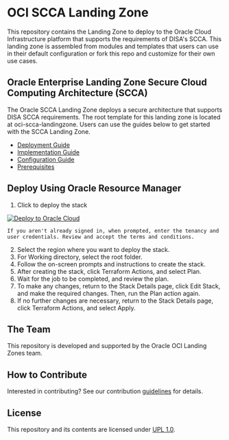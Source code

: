 # OCI SCCA Landing Zone

This repository contains the Landing Zone to deploy to the Oracle Cloud Infrastructure platform that supports the requirements of DISA's SCCA. This landing zone is assembled from modules and templates that users can use in their default configuration or fork this repo and customize for their own use cases.

## Oracle Enterprise Landing Zone Secure Cloud Computing Architecture (SCCA)

The Oracle SCCA Landing Zone deploys a secure architecture that supports DISA SCCA requirements. The root template for this landing zone is located at oci-scca-landingzone. Users can use the guides below to get started with the SCCA Landing Zone.

- [Deployment Guide](./DEPLOYMENT.md)
- [Implementation Guide](./IMPLEMENTATION.md)
- [Configuration Guide](./CONFIGURATION-GUIDE.md)
- [Prerequisites](./PREREQUISITES.md)

## Deploy Using Oracle Resource Manager
1. Click to deploy the stack

[![Deploy to Oracle Cloud](https://oci-resourcemanager-plugin.plugins.oci.oraclecloud.com/latest/deploy-to-oracle-cloud.svg)](https://cloud.oracle.com/resourcemanager/stacks/create?zipUrl=https://github.com/oracle-quickstart/oci-scca-landingzone/archive/refs/heads/master.zip)

    If you aren't already signed in, when prompted, enter the tenancy and user credentials. Review and accept the terms and conditions.


2. Select the region where you want to deploy the stack.
3. For Working directory, select the root folder.
4. Follow the on-screen prompts and instructions to create the stack.
5. After creating the stack, click Terraform Actions, and select Plan.
6. Wait for the job to be completed, and review the plan.
7. To make any changes, return to the Stack Details page, click Edit Stack, and make the required changes. Then, run the Plan action again.
8. If no further changes are necessary, return to the Stack Details page, click Terraform Actions, and select Apply.


## The Team

This repository is developed and supported by the Oracle OCI Landing Zones team.

## How to Contribute

Interested in contributing?  See our contribution [guidelines](CONTRIBUTING.md) for details.

## License

This repository and its contents are licensed under [UPL 1.0](https://opensource.org/licenses/UPL).
